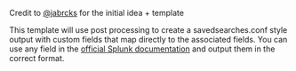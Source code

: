 Credit to [@jabrcks](https://github.com/jabrcks) for the initial idea + template

This template will use post processing to create a savedsearches.conf style output with custom fields that map directly to the associated fields. You can use any field in the [official Splunk documentation](https://docs.splunk.com/Documentation/Splunk/9.3.0/Admin/Savedsearchesconf) and output them in the correct format.
